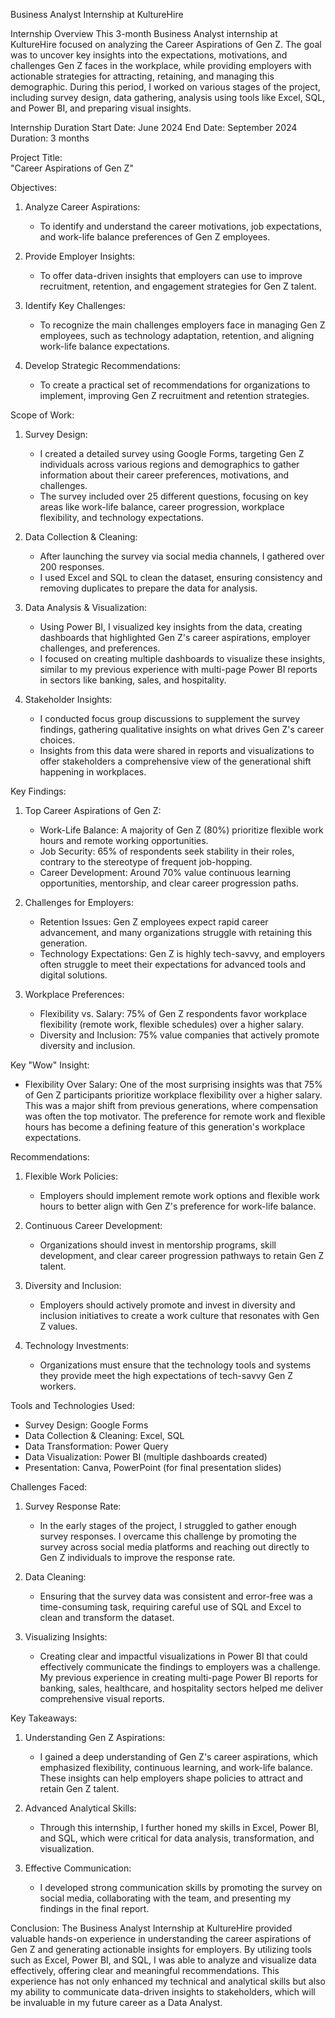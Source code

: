 
Business Analyst Internship at KultureHire

Internship Overview
This 3-month Business Analyst internship at KultureHire focused on analyzing the Career Aspirations of Gen Z. The goal was to uncover key insights into the expectations, motivations, and challenges Gen Z faces in the workplace, while providing employers with actionable strategies for attracting, retaining, and managing this demographic. During this period, I worked on various stages of the project, including survey design, data gathering, analysis using tools like Excel, SQL, and Power BI, and preparing visual insights.

Internship Duration
Start Date: June 2024
End Date: September 2024  
Duration: 3 months

Project Title:  
"Career Aspirations of Gen Z"

Objectives:
1. Analyze Career Aspirations:
   - To identify and understand the career motivations, job expectations, and work-life balance preferences of Gen Z employees.
  
2. Provide Employer Insights:
   - To offer data-driven insights that employers can use to improve recruitment, retention, and engagement strategies for Gen Z talent.

3. Identify Key Challenges:
   - To recognize the main challenges employers face in managing Gen Z employees, such as technology adaptation, retention, and aligning work-life balance expectations.

4. Develop Strategic Recommendations:
   - To create a practical set of recommendations for organizations to implement, improving Gen Z recruitment and retention strategies.

Scope of Work:
1. Survey Design:
   - I created a detailed survey using Google Forms, targeting Gen Z individuals across various regions and demographics to gather information about their career preferences, motivations, and challenges.
   - The survey included over 25 different questions, focusing on key areas like work-life balance, career progression, workplace flexibility, and technology expectations.

2. Data Collection & Cleaning:
   - After launching the survey via social media channels, I gathered over 200 responses.
   - I used Excel and SQL to clean the dataset, ensuring consistency and removing duplicates to prepare the data for analysis.

3. Data Analysis & Visualization:
   - Using Power BI, I visualized key insights from the data, creating dashboards that highlighted Gen Z's career aspirations, employer challenges, and preferences.
   - I focused on creating multiple dashboards to visualize these insights, similar to my previous experience with multi-page Power BI reports in sectors like banking, sales, and hospitality.

4. Stakeholder Insights:
   - I conducted focus group discussions to supplement the survey findings, gathering qualitative insights on what drives Gen Z's career choices.
   - Insights from this data were shared in reports and visualizations to offer stakeholders a comprehensive view of the generational shift happening in workplaces.

Key Findings:
1. Top Career Aspirations of Gen Z:
   - Work-Life Balance: A majority of Gen Z (80%) prioritize flexible work hours and remote working opportunities.
   - Job Security: 65% of respondents seek stability in their roles, contrary to the stereotype of frequent job-hopping.
   - Career Development: Around 70% value continuous learning opportunities, mentorship, and clear career progression paths.

2. Challenges for Employers:
   - Retention Issues: Gen Z employees expect rapid career advancement, and many organizations struggle with retaining this generation.
   - Technology Expectations: Gen Z is highly tech-savvy, and employers often struggle to meet their expectations for advanced tools and digital solutions.

3. Workplace Preferences:
   - Flexibility vs. Salary: 75% of Gen Z respondents favor workplace flexibility (remote work, flexible schedules) over a higher salary.
   - Diversity and Inclusion: 75% value companies that actively promote diversity and inclusion.

Key "Wow" Insight:
- Flexibility Over Salary: One of the most surprising insights was that 75% of Gen Z participants prioritize workplace flexibility over a higher salary. This was a major shift from previous generations, where compensation was often the top motivator. The preference for remote work and flexible hours has become a defining feature of this generation's workplace expectations.

Recommendations:
1. Flexible Work Policies:
   - Employers should implement remote work options and flexible work hours to better align with Gen Z's preference for work-life balance.

2. Continuous Career Development:
   - Organizations should invest in mentorship programs, skill development, and clear career progression pathways to retain Gen Z talent.

3. Diversity and Inclusion:
   - Employers should actively promote and invest in diversity and inclusion initiatives to create a work culture that resonates with Gen Z values.

4. Technology Investments:
   - Organizations must ensure that the technology tools and systems they provide meet the high expectations of tech-savvy Gen Z workers.

Tools and Technologies Used:
- Survey Design: Google Forms
- Data Collection & Cleaning: Excel, SQL
- Data Transformation: Power Query
- Data Visualization: Power BI (multiple dashboards created)
- Presentation: Canva, PowerPoint (for final presentation slides)

Challenges Faced:
1. Survey Response Rate:
   - In the early stages of the project, I struggled to gather enough survey responses. I overcame this challenge by promoting the survey across social media platforms and reaching out directly to Gen Z individuals to improve the response rate.

2. Data Cleaning:
   - Ensuring that the survey data was consistent and error-free was a time-consuming task, requiring careful use of SQL and Excel to clean and transform the dataset.

3. Visualizing Insights:
   - Creating clear and impactful visualizations in Power BI that could effectively communicate the findings to employers was a challenge. My previous experience in creating multi-page Power BI reports for banking, sales, healthcare, and hospitality sectors helped me deliver comprehensive visual reports.

Key Takeaways:
1. Understanding Gen Z Aspirations:
   - I gained a deep understanding of Gen Z's career aspirations, which emphasized flexibility, continuous learning, and work-life balance. These insights can help employers shape policies to attract and retain Gen Z talent.
   
2. Advanced Analytical Skills:
   - Through this internship, I further honed my skills in Excel, Power BI, and SQL, which were critical for data analysis, transformation, and visualization.

3. Effective Communication:
   - I developed strong communication skills by promoting the survey on social media, collaborating with the team, and presenting my findings in the final report.

Conclusion:
The Business Analyst Internship at KultureHire provided valuable hands-on experience in understanding the career aspirations of Gen Z and generating actionable insights for employers. By utilizing tools such as Excel, Power BI, and SQL, I was able to analyze and visualize data effectively, offering clear and meaningful recommendations. This experience has not only enhanced my technical and analytical skills but also my ability to communicate data-driven insights to stakeholders, which will be invaluable in my future career as a Data Analyst.

